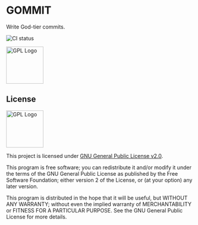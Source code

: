 # GOMMIT

Write God-tier commits.

![CI status](https://ci.notagovernment.agency/api/v1alpha/badges/7d070e7d-9378-4ff6-b1fc-3b1571941a61)

<img src="/.assets/gommit.gif" alt="GPL Logo" height="100px" />

## License

<img src="https://i.imgur.com/AuQQfiB.png" alt="GPL Logo" height="100px" />

This project is licensed under [GNU General Public License v2.0](./LICENSE).

This program is free software; you can redistribute it and/or modify 
it under the terms of the GNU General Public License as published by 
the Free Software Foundation; either version 2 of the License, or
(at your option) any later version.

This program is distributed in the hope that it will be useful,
but WITHOUT ANY WARRANTY; without even the implied warranty of
MERCHANTABILITY or FITNESS FOR A PARTICULAR PURPOSE. See the
GNU General Public License for more details.


